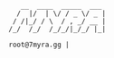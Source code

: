```sh-session
   __  ____  _____  ___ 
  /  |/  | \/ / _ \/ _ |
 / /|_/ / \  / , _/ __ |
/_/  /_/  /_/_/|_/_/ |_|

root@7myra.gg | 

``` 
 
<!--
**7myra-gg/7myra-gg** is a ✨ _special_ ✨ repository because its `README.md` (this file) appears on your GitHub profile.

Here are some ideas to get you started:

- 🔭 I’m currently working on ...
- 🌱 I’m currently learning ...
- 👯 I’m looking to collaborate on ...
- 🤔 I’m looking for help with ...
- 💬 Ask me about ...
- 📫 How to reach me: ...
- 😄 Pronouns: ...
- ⚡ Fun fact: ...
-->
